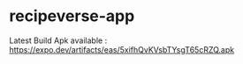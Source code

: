 # recipeverse-app
Latest Build Apk available : https://expo.dev/artifacts/eas/5xifhQvKVsbTYsgT65cRZQ.apk
